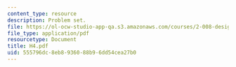 ```yaml
---
content_type: resource
description: Problem set.
file: https://ol-ocw-studio-app-qa.s3.amazonaws.com/courses/2-008-design-and-manufacturing-ii-spring-2003/555796dc8eb8936088b96dd54cea27b0_H4.pdf
file_type: application/pdf
resourcetype: Document
title: H4.pdf
uid: 555796dc-8eb8-9360-88b9-6dd54cea27b0
---
```

